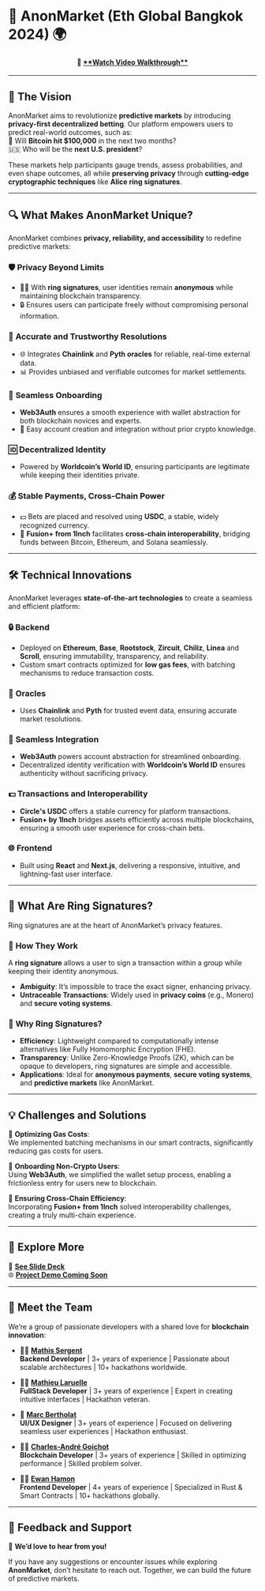 # 🔗 **AnonMarket** (Eth Global Bangkok 2024) 🌍  

<h4 align="center">  
 🎥 <a href="https://youtu.be/">**Watch Video Walkthrough**</a>  
</h4>  

---

## 🌟 **The Vision**  

AnonMarket aims to revolutionize **predictive markets** by introducing **privacy-first decentralized betting**. Our platform empowers users to predict real-world outcomes, such as:  
🎯 Will **Bitcoin hit $100,000** in the next two months?  
🇺🇸 Who will be the **next U.S. president**?  

These markets help participants gauge trends, assess probabilities, and even shape outcomes, all while **preserving privacy** through **cutting-edge cryptographic techniques** like **Alice ring signatures**.  

---

## 🔍 **What Makes AnonMarket Unique?**  

AnonMarket combines **privacy, reliability, and accessibility** to redefine predictive markets:  

### 🛡️ **Privacy Beyond Limits**  
- 🕵️‍♂️ With **ring signatures**, user identities remain **anonymous** while maintaining blockchain transparency.  
- 🔒 Ensures users can participate freely without compromising personal information.  

### 🔗 **Accurate and Trustworthy Resolutions**  
- 🌐 Integrates **Chainlink** and **Pyth oracles** for reliable, real-time external data.  
- 📊 Provides unbiased and verifiable outcomes for market settlements.  

### 🎯 **Seamless Onboarding**  
- **Web3Auth** ensures a smooth experience with wallet abstraction for both blockchain novices and experts.  
- 🔄 Easy account creation and integration without prior crypto knowledge.  

### 🆔 **Decentralized Identity**  
- Powered by **Worldcoin’s World ID**, ensuring participants are legitimate while keeping their identities private.  

### 💰 **Stable Payments, Cross-Chain Power**  
- 💵 Bets are placed and resolved using **USDC**, a stable, widely recognized currency.  
- 🌉 **Fusion+ from 1Inch** facilitates **cross-chain interoperability**, bridging funds between Bitcoin, Ethereum, and Solana seamlessly.  

---

## 🛠️ **Technical Innovations**  

AnonMarket leverages **state-of-the-art technologies** to create a seamless and efficient platform:  

### 🔒 **Backend**  
- Deployed on **Ethereum**, **Base**, **Rootstock**, **Zircuit**, **Chiliz**, **Linea** and **Scroll**, ensuring immutability, transparency, and reliability.  
- Custom smart contracts optimized for **low gas fees**, with batching mechanisms to reduce transaction costs.  

### 📡 **Oracles**  
- Uses **Chainlink** and **Pyth** for trusted event data, ensuring accurate market resolutions.  

### 🧩 **Seamless Integration**  
- **Web3Auth** powers account abstraction for streamlined onboarding.  
- Decentralized identity verification with **Worldcoin’s World ID** ensures authenticity without sacrificing privacy.  

### 💵 **Transactions and Interoperability**  
- **Circle's USDC** offers a stable currency for platform transactions.  
- **Fusion+ by 1Inch** bridges assets efficiently across multiple blockchains, ensuring a smooth user experience for cross-chain bets.  

### 🌐 **Frontend**  
- Built using **React** and **Next.js**, delivering a responsive, intuitive, and lightning-fast user interface.  

---

## 🔎 **What Are Ring Signatures?**  

Ring signatures are at the heart of AnonMarket’s privacy features.  

### 🧠 **How They Work**  
A **ring signature** allows a user to sign a transaction within a group while keeping their identity anonymous.  
- **Ambiguity**: It’s impossible to trace the exact signer, enhancing privacy.  
- **Untraceable Transactions**: Widely used in **privacy coins** (e.g., Monero) and **secure voting systems**.  

### 🤔 **Why Ring Signatures?**  
- **Efficiency**: Lightweight compared to computationally intense alternatives like Fully Homomorphic Encryption (FHE).  
- **Transparency**: Unlike Zero-Knowledge Proofs (ZK), which can be opaque to developers, ring signatures are simple and accessible.  
- **Applications**: Ideal for **anonymous payments**, **secure voting systems**, and **predictive markets** like AnonMarket.  

---

## 💡 **Challenges and Solutions**  

🚧 **Optimizing Gas Costs**:  
We implemented batching mechanisms in our smart contracts, significantly reducing gas costs for users.  

🚧 **Onboarding Non-Crypto Users**:  
Using **Web3Auth**, we simplified the wallet setup process, enabling a frictionless entry for users new to blockchain.  

🚧 **Ensuring Cross-Chain Efficiency**:  
Incorporating **Fusion+ from 1Inch** solved interoperability challenges, creating a truly multi-chain experience.  

---

## 🎨 **Explore More**  

📑 **[See Slide Deck](https://docs.google.com/presentation/d/1_0uY0g43k-Wpyq8IDSsvDb_MKPpnTrOtdJZ6FS55OzM/edit?usp=sharing)**  
🌐 **[Project Demo Coming Soon](https://anon-market.vercel.app/)**  

---

## 👥 **Meet the Team**  

We’re a group of passionate developers with a shared love for **blockchain innovation**:  

- 👨‍💻 **[Mathis Sergent](https://linkedin.com/in/mathis-sergent/)**  
  **Backend Developer** | 3+ years of experience | Passionate about scalable architectures | 10+ hackathons worldwide.  

- 👨‍💻 **[Mathieu Laruelle](https://linkedin.com/in/mathieu-laruelle/)**  
  **FullStack Developer** | 3+ years of experience | Expert in creating intuitive interfaces | Hackathon veteran.  

- 🎨 **[Marc Bertholat](https://linkedin.com/in/marcbertholat/)**  
  **UI/UX Designer** | 3+ years of experience | Focused on delivering seamless user experiences | Hackathon enthusiast.  

- 👨‍💻 **[Charles-André Goichot](https://linkedin.com/in/charles-andr%C3%A9-goichot/)**  
  **Blockchain Developer** | 3+ years of experience | Skilled in optimizing performance | Skilled problem solver.  

- 👨‍💻 **[Ewan Hamon](https://linkedin.com/in/ewan-hamon/)**  
  **Frontend Developer** | 4+ years of experience | Specialized in Rust & Smart Contracts | 10+ hackathons globally.  

---

## 🤝 **Feedback and Support**  

📧 **We’d love to hear from you!**  

If you have any suggestions or encounter issues while exploring **AnonMarket**, don’t hesitate to reach out. Together, we can build the future of predictive markets.  
